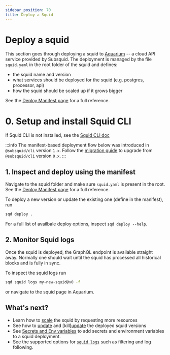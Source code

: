 ```yaml
---
sidebar_position: 70
title: Deploy a Squid
---
```



# Deploy a squid

This section goes through deploying a squid to [Aquarium](https://app.subsquid.io) -- a cloud API service provided by Subsquid.
The deployment is managed by the file `squid.yaml` in the root folder of the squid and defines:

- the squid name and version
- what services should be deployed for the squid (e.g. postgres, processor, api)
- how the squid should be scaled up if it grows bigger

See the [Deploy Manifest page](/deploy-squid/deploy-manifest) for a full reference.

# 0. Setup and install Squid CLI

If Squid CLI is not installed, see the [Squid CLI doc](/squid-cli)

:::info 
The manifest-based deployment flow below was introduced in `@subsquid/cli` version `1.x`. 
Follow the [migration guide](/deploy-squid/migration) to upgrade from `@subsquid/cli` version `0.x`.
:::



## 1. Inspect and deploy using the manifest

Navigate to the squid folder and make sure `squid.yaml` is present in the root. See the [Deploy Manifest page](/deploy-squid/deploy-manifest) for a full reference.

To deploy a new version or update the existing one (define in the manifest), run
```bash
sqd deploy .
```

For a full list of availbale deploy options, inspect `sqd deploy --help`.

## 2. Monitor Squid logs

Once the squid is deployed, the GraphQL endpoint is available straight away. Normally one should wait until the squid has processed all historical blocks and is fully in sync.

To inspect the squid logs run

```bash
sqd squid logs my-new-squid@v0 -f 
```

or navigate to the squid page in Aquarium.

## What's next?

- Learn how to [scale](/deploy-squid/deploy-squid/deploy-manifest/#scale) the squid by requesting more resources
- See how to [update](/squid-cli/deploy) and [kill][update](/squid-cli/rm) the deployed squid versions
- See [Secrets and Env variables](/deploy-squid/env-variables) to add secrets and environment variables to a squid deployment.
- See the supported options for [`squid logs`](/squid-cli/logs) such as filtering and log following.
